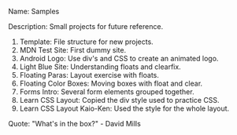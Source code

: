 Name: Samples

Description: Small projects for future reference.

1. Template: File structure for new projects.
2. MDN Test Site: First dummy site.
3. Android Logo: Use div's and CSS to create an animated logo.
4. Light Blue Site: Understanding floats and clearfix.
5. Floating Paras: Layout exercise with floats.
6. Floating Color Boxes: Moving boxes with float and clear.
7. Forms Intro: Several form elements grouped together.
8. Learn CSS Layout: Copied the div style used to practice CSS.
9. Learn CSS Layout Kaio-Ken: Used the style for the whole layout.

Quote: "What's in the box?" - David Mills